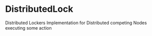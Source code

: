 # DistributedLock
Distributed Lockers Implementation for Distributed competing Nodes executing some action
